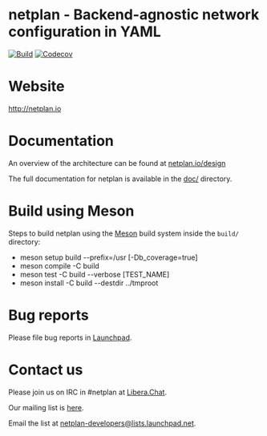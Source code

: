 # netplan - Backend-agnostic network configuration in YAML

[![Build](https://github.com/canonical/netplan/workflows/Build/badge.svg?branch=master)](https://github.com/canonical/netplan/actions?query=branch%3Amaster+workflow%3ABuild)
[![Codecov](https://codecov.io/gh/canonical/netplan/branch/master/graph/badge.svg)](https://codecov.io/gh/canonical/netplan)


# Website

http://netplan.io

# Documentation

An overview of the architecture can be found at [netplan.io/design](https://netplan.io/design)

The full documentation for netplan is available in the [doc/](../main/doc/) directory.

# Build using Meson

Steps to build netplan using the [Meson](https://mesonbuild.com) build system inside the `build/` directory:

* meson setup build --prefix=/usr [-Db_coverage=true]
* meson compile -C build
* meson test -C build --verbose [TEST_NAME]
* meson install -C build --destdir ../tmproot

# Bug reports

Please file bug reports in [Launchpad](https://bugs.launchpad.net/netplan/+filebug).

# Contact us

Please join us on IRC in #netplan at [Libera.Chat](https://libera.chat/).

Our mailing list is [here](https://lists.launchpad.net/netplan-developers/).

Email the list at [netplan-developers@lists.launchpad.net](mailto:netplan-developers@lists.launchpad.net).

